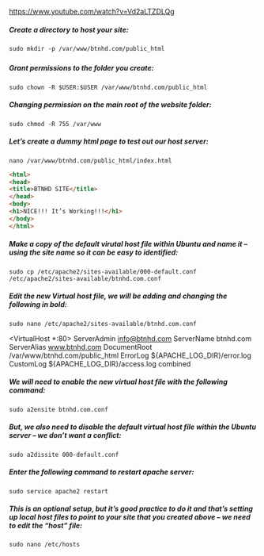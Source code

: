 https://www.youtube.com/watch?v=Vd2aLTZDLQg

##### Create a directory to host your site:
`sudo mkdir -p /var/www/btnhd.com/public_html`
##### 
##### Grant permissions to the folder you create:
`sudo chown -R $USER:$USER /var/www/btnhd.com/public_html`

##### Changing permission on the main root of the website folder:
`sudo chmod -R 755 /var/www`

##### Let’s create a dummy html page to test out our host server:
`nano /var/www/btnhd.com/public_html/index.html`
```HTML
<html>
<head>
<title>BTNHD SITE</title>
</head>
<body>
<h1>NICE!!! It’s Working!!!</h1>
</body>
</html>
```
##### Make a copy of the default virutal host file within Ubuntu and name it – using the site name so it can be easy to identified:
`sudo cp /etc/apache2/sites-available/000-default.conf /etc/apache2/sites-available/btnhd.com.conf`

##### Edit the new Virtual host file, we will be adding and changing the following in bold:
`sudo nano /etc/apache2/sites-available/btnhd.com.conf`

<VirtualHost *:80>
ServerAdmin info@btnhd.com
ServerName btnhd.com
ServerAlias www.btnhd.com
DocumentRoot /var/www/btnhd.com/public_html
ErrorLog ${APACHE_LOG_DIR}/error.log
CustomLog ${APACHE_LOG_DIR}/access.log combined
</VirtualHost>

##### We will need to enable the new virtual host file with the following command:
`sudo a2ensite btnhd.com.conf`

##### But, we also need to disable the default virtual host file within the Ubuntu server – we don’t want a conflict:
`sudo a2dissite 000-default.conf`

##### Enter the following command to restart apache server:
`sudo service apache2 restart`

##### This is an optional setup, but it’s good practice to do it and that’s setting up local host files to point to your site that you created above – we need to edit the “host” file:
`sudo nano /etc/hosts`
